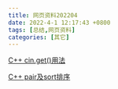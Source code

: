 ```yaml
---
title: 网页资料202204
date: 2022-4-1 12:17:43 +0800
tags: [总结,网页资料]
categories: [其它]
---
```


[C++ cin.get()用法](http://c.biancheng.net/view/1346.html)

[C++ pair及sort排序](https://blog.csdn.net/qian2213762498/article/details/81773289)

